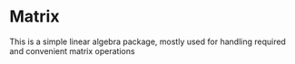 # Matrix

This is a simple linear algebra package, mostly used for handling required and convenient matrix 
operations
